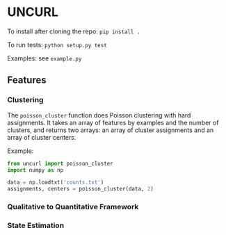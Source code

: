 UNCURL
======

To install after cloning the repo: `pip install .`

To run tests: `python setup.py test`

Examples: see `example.py`

## Features

### Clustering

The `poisson_cluster` function does Poisson clustering with hard assignments. It takes an array of features by examples and the number of clusters, and returns two arrays: an array of cluster assignments and an array of cluster centers.

Example:

```python
from uncurl import poisson_cluster
import numpy as np

data = np.loadtxt('counts.txt')
assignments, centers = poisson_cluster(data, 2)
```

### Qualitative to Quantitative Framework

### State Estimation

